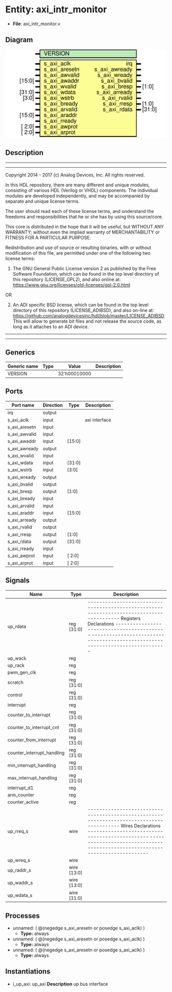 # Entity: axi_intr_monitor

- **File**: axi_intr_monitor.v
## Diagram

![Diagram](axi_intr_monitor.svg "Diagram")
## Description

 ***************************************************************************
 ***************************************************************************
 Copyright 2014 - 2017 (c) Analog Devices, Inc. All rights reserved.

 In this HDL repository, there are many different and unique modules, consisting
 of various HDL (Verilog or VHDL) components. The individual modules are
 developed independently, and may be accompanied by separate and unique license
 terms.

 The user should read each of these license terms, and understand the
 freedoms and responsibilities that he or she has by using this source/core.

 This core is distributed in the hope that it will be useful, but WITHOUT ANY
 WARRANTY; without even the implied warranty of MERCHANTABILITY or FITNESS FOR
 A PARTICULAR PURPOSE.

 Redistribution and use of source or resulting binaries, with or without modification
 of this file, are permitted under one of the following two license terms:

   1. The GNU General Public License version 2 as published by the
      Free Software Foundation, which can be found in the top level directory
      of this repository (LICENSE_GPL2), and also online at:
      <https://www.gnu.org/licenses/old-licenses/gpl-2.0.html>

 OR

   2. An ADI specific BSD license, which can be found in the top level directory
      of this repository (LICENSE_ADIBSD), and also on-line at:
      https://github.com/analogdevicesinc/hdl/blob/master/LICENSE_ADIBSD
      This will allow to generate bit files and not release the source code,
      as long as it attaches to an ADI device.

 ***************************************************************************
 ***************************************************************************

## Generics

| Generic name | Type | Value        | Description |
| ------------ | ---- | ------------ | ----------- |
| VERSION      |      | 32'h00010000 |             |
## Ports

| Port name     | Direction | Type   | Description    |
| ------------- | --------- | ------ | -------------- |
| irq           | output    |        |                |
| s_axi_aclk    | input     |        |  axi interface |
| s_axi_aresetn | input     |        |                |
| s_axi_awvalid | input     |        |                |
| s_axi_awaddr  | input     | [15:0] |                |
| s_axi_awready | output    |        |                |
| s_axi_wvalid  | input     |        |                |
| s_axi_wdata   | input     | [31:0] |                |
| s_axi_wstrb   | input     | [3:0]  |                |
| s_axi_wready  | output    |        |                |
| s_axi_bvalid  | output    |        |                |
| s_axi_bresp   | output    | [1:0]  |                |
| s_axi_bready  | input     |        |                |
| s_axi_arvalid | input     |        |                |
| s_axi_araddr  | input     | [15:0] |                |
| s_axi_arready | output    |        |                |
| s_axi_rvalid  | output    |        |                |
| s_axi_rresp   | output    | [1:0]  |                |
| s_axi_rdata   | output    | [31:0] |                |
| s_axi_rready  | input     |        |                |
| s_axi_awprot  | input     | [ 2:0] |                |
| s_axi_arprot  | input     | [ 2:0] |                |
## Signals

| Name                       | Type           | Description                                                                                                                                                                                                                                   |
| -------------------------- | -------------- | --------------------------------------------------------------------------------------------------------------------------------------------------------------------------------------------------------------------------------------------- |
| up_rdata                   | reg     [31:0] | ------------------------------------------------------------------------------ ----------- Registers Declarations ------------------------------------------- ------------------------------------------------------------------------------  |
| up_wack                    | reg            |                                                                                                                                                                                                                                               |
| up_rack                    | reg            |                                                                                                                                                                                                                                               |
| pwm_gen_clk                | reg            |                                                                                                                                                                                                                                               |
| scratch                    | reg     [31:0] |                                                                                                                                                                                                                                               |
| control                    | reg     [31:0] |                                                                                                                                                                                                                                               |
| interrupt                  | reg            |                                                                                                                                                                                                                                               |
| counter_to_interrupt       | reg     [31:0] |                                                                                                                                                                                                                                               |
| counter_to_interrupt_cnt   | reg     [31:0] |                                                                                                                                                                                                                                               |
| counter_from_interrupt     | reg     [31:0] |                                                                                                                                                                                                                                               |
| counter_interrupt_handling | reg     [31:0] |                                                                                                                                                                                                                                               |
| min_interrupt_handling     | reg     [31:0] |                                                                                                                                                                                                                                               |
| max_interrupt_handling     | reg     [31:0] |                                                                                                                                                                                                                                               |
| interrupt_d1               | reg            |                                                                                                                                                                                                                                               |
| arm_counter                | reg            |                                                                                                                                                                                                                                               |
| counter_active             | reg            |                                                                                                                                                                                                                                               |
| up_rreq_s                  | wire           | ------------------------------------------------------------------------------ ----------- Wires Declarations ----------------------------------------------- ------------------------------------------------------------------------------  |
| up_wreq_s                  | wire           |                                                                                                                                                                                                                                               |
| up_raddr_s                 | wire [13:0]    |                                                                                                                                                                                                                                               |
| up_waddr_s                 | wire [13:0]    |                                                                                                                                                                                                                                               |
| up_wdata_s                 | wire [31:0]    |                                                                                                                                                                                                                                               |
## Processes
- unnamed: ( @(negedge s_axi_aresetn or posedge s_axi_aclk) )
  - **Type:** always
- unnamed: ( @(negedge s_axi_aresetn or posedge s_axi_aclk) )
  - **Type:** always
- unnamed: ( @(negedge s_axi_aresetn or posedge s_axi_aclk) )
  - **Type:** always
## Instantiations

- i_up_axi: up_axi
**Description**
 up bus interface

